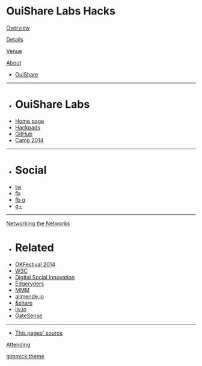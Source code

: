# OuiShare Labs Hacks

[Overview](index.md)

[Details](details.md)

[Venue](venue.md)

[About]()

  * [OuiShare](http://ouishare.net/en)
  - - - -
  * # OuiShare Labs
  * [Home page](http://labs.ouishare.net/)
  * [Hackpads](https://ouisharelabs.hackpad.com/)
  * [GitHub](https://github.com/ouisharelabs)
  * [Camp 2014](http://lab.ouishare.net/)
  - - - -
  * # Social
  * [tw](https://twitter.com/OuiShareLabs)
  * [fb](https://www.facebook.com/ouisharelabs)
  * [fb g](https://www.facebook.com/groups/OuiShare.Labs)
  * [g+](https://plus.google.com/+ouisharelabs)
  - - - -

[Networking the Networks]()

  * # Related
  * [OKFestival 2014](http://2014.okfestival.org/)
  * [W3C](https://github.com/e14n/pump.io/issues/1#issuecomment-45083815)
  * [Digital Social Innovation](http://digitalsocial.eu)
  * [Edgeryders](https://edgeryders.eu/page/home-mb-ano)
  * [MMM](http://14mmm.org/)
  * [allmende.io](http://allmende.io/)
  * [&share](http://signup.andshare.co/)
  * [liv.io](http://liv.io/)
  * [GateSense](http://gatesense.com/)
  - - - -
  * [This pages' source](https://github.com/ouisharelabs/hacks)

[Attending](https://attending.io/events/ouishare-labs-hacks)

[gimmick:theme](yeti)
